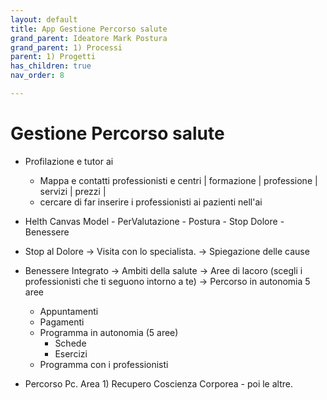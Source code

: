 ```yaml
---
layout: default
title: App Gestione Percorso salute
grand_parent: Ideatore Mark Postura 
grand_parent: 1) Processi
parent: 1) Progetti
has_children: true
nav_order: 8

---
```



# Gestione Percorso salute

- Profilazione e tutor ai  
  
  - Mappa e contatti professionisti e centri | formazione | professione | servizi | prezzi |
  - cercare di far inserire i professionisti ai pazienti nell'ai

- Helth Canvas Model - PerValutazione - Postura - Stop Dolore - Benessere
- Stop al Dolore -> Visita con lo specialista. -> Spiegazione delle cause 
- Benessere Integrato -> Ambiti della salute -> Aree di lacoro (scegli i professionisti che ti seguono intorno a te) -> Percorso in autonomia 5 aree 
  - Appuntamenti
  - Pagamenti
  - Programma in autonomia (5 aree)
    - Schede 
    - Esercizi
  - Programma con i professionisti
  
- Percorso Pc. Area 1) Recupero Coscienza Corporea - poi le altre.
